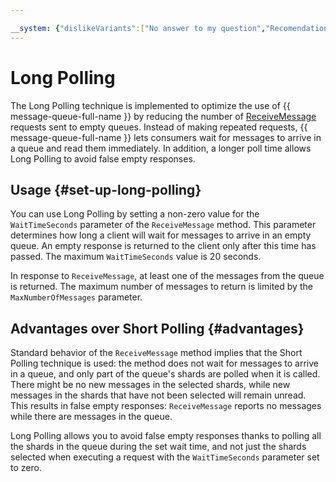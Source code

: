```yaml
---

__system: {"dislikeVariants":["No answer to my question","Recomendations didn't help","The content doesn't match title","Other"]}
---
```

# Long Polling

The Long Polling technique is implemented to optimize the use of {{ message-queue-full-name }} by reducing the number of [ReceiveMessage](../api-ref/message/ReceiveMessage.md) requests sent to empty queues. Instead of making repeated requests, {{ message-queue-full-name }} lets consumers wait for messages to arrive in a queue and read them immediately. In addition, a longer poll time allows Long Polling to avoid false empty responses.

## Usage {#set-up-long-polling}

You can use Long Polling by setting a non-zero value for the `WaitTimeSeconds` parameter of the `ReceiveMessage` method. This parameter determines how long a client will wait for messages to arrive in an empty queue. An empty response is returned to the client only after this time has passed. The maximum `WaitTimeSeconds` value is 20 seconds.

In response to `ReceiveMessage`, at least one of the messages from the queue is returned. The maximum number of messages to return is limited by the `MaxNumberOfMessages` parameter.

## Advantages over Short Polling {#advantages}

Standard behavior of the `ReceiveMessage` method implies that the Short Polling technique is used: the method does not wait for messages to arrive in a queue, and only part of the queue's shards are polled when it is called. There might be no new messages in the selected shards, while new messages in the shards that have not been selected will remain unread. This results in false empty responses: `ReceiveMessage` reports no messages while there are messages in the queue.

Long Polling allows you to avoid false empty responses thanks to polling all the shards in the queue during the set wait time, and not just the shards selected when executing a request with the `WaitTimeSeconds` parameter set to zero.

